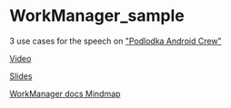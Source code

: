 # WorkManager_sample

3 use cases for the speech on ["Podlodka Android Crew"](https://podlodka.io/droidcrew)

[Video](https://youtu.be/dARu9Os37a0)

[Slides](https://beryukhov.ru/workmanager)

[WorkManager docs Mindmap](Mindmap.md)
